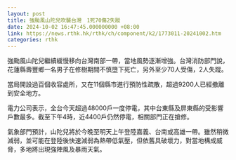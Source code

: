 ```yaml
---
layout: post
title: 強颱風山陀兒吹襲台灣　1死70傷2失蹤
date: 2024-10-02 16:47:45.000000000 +08:00
link: https://news.rthk.hk/rthk/ch/component/k2/1773011-20241002.htm
categories: rthk
---
```


強颱風山陀兒繼續緩慢移向台灣南部一帶，當地風勢逐漸增強。台灣消防部門說，花蓮縣壽豐鄉一名男子在修樹期間不慎墮下死亡，另外至少70人受傷，2人失蹤。

當局開設過百個收容處所，又在11個縣市進行預防性疏散，超過9200人已經撤離到安全地方。

電力公司表示，全台今天超過48000戶一度停電，其中台東縣及屏東縣的受影響戶數最多。截至下午4時，近4400戶仍然停電，相關部門正在搶修。 

氣象部門預計，山陀兒將於今晚至明天上午登陸嘉義、台南或高雄一帶。雖然稍微減弱，並可能在登陸後快速減弱為熱帶低氣壓，但依舊具破壞力，對當地構成威脅，多地將出現強陣風及暴雨天氣。
